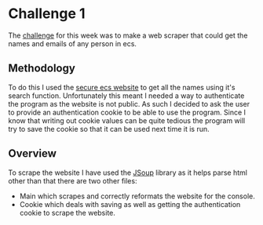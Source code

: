 # Challenge 1
The [challenge](https://secure.ecs.soton.ac.uk/student/wiki/w/COMP1202/Space_Cadets/SCChallengeEmail) for this week was to make a web scraper that could get the names and emails of any person in ecs.

## Methodology
To do this I used the [secure ecs website](https://secure.ecs.soton.ac.uk/) to get all the names using it's search function. Unfortunately this meant I needed a way to authenticate the program as the website is not public. As such I decided to ask the user to provide an authentication cookie to be able to use the program. Since I know that writing out cookie values can be quite tedious the program will try to save the cookie so that it can be used next time it is run.

## Overview
To scrape the website I have used the [JSoup](https://jsoup.org/) library as it helps parse html other than that there are two other files: 
- Main which scrapes and correctly reformats the website for the console.
- Cookie which deals with saving as well as getting the authentication cookie to scrape the website.
